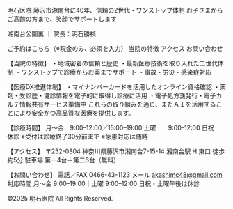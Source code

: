 明石医院
藤沢市湘南台に40年、信頼の2世代・ワンストップ体制
お子さまからご高齢の方まで、笑顔でサポートします

湘南台公園裏 ｜ 院長：明石勝禎

ご予約はこちら（※現金のみ、必須を入力）
当院の特徴
アクセス
お問い合わせ

【当院の特徴】
・地域密着の信頼と歴史
・最新医療技術を取り入れた二世代体制
・ワンストップで診療からお薬までサポート
・事故・労災・感染症対応

【医療DX推進体制】
・マイナンバーカードを活用したオンライン資格確認
・薬剤・受診歴・健診情報を電子的に取得し診療に活用
・電子処方箋発行・電子カルテ情報共有サービス準備中
これらの取り組みを通じ、またＡＩを活用することにより安全かつ高品質な医療を提供します。

【診療時間】
月〜金　9:00–12:00／15:00–19:00
土曜　　9:00–12:00
日祝　　休診
※受付は診療終了30分前まで
※急患対応は随時

【アクセス】
〒252-0804 神奈川県藤沢市湘南台7-15-14
湘南台駅 H 東口 徒歩約5分
駐車場 第一4台＋第二6台（無料）

【お問い合わせ】
電話／FAX 0466-43-1123
メール akashimc48@gmail.com
対応時間 月〜金 9:00–19:00｜土曜 9:00–12:00
日祝・土曜午後は休診

©2025 明石医院 All Rights Reserved.
